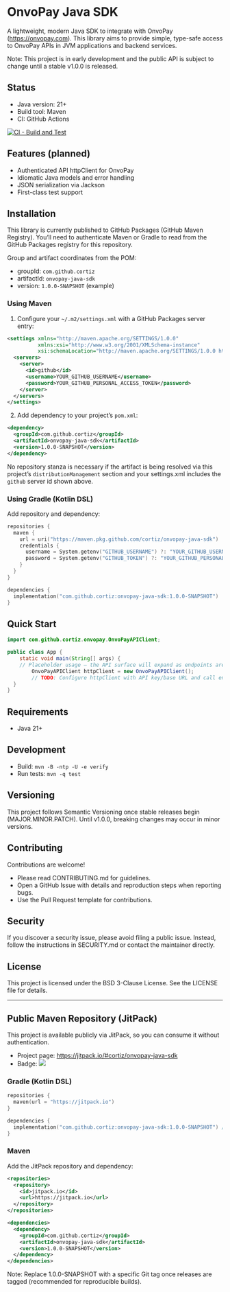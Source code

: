 # OnvoPay Java SDK

A lightweight, modern Java SDK to integrate with OnvoPay (https://onvopay.com). This library aims to provide simple, type-safe access to OnvoPay APIs in JVM applications and backend services.

Note: This project is in early development and the public API is subject to change until a stable v1.0.0 is released.

## Status
- Java version: 21+
- Build tool: Maven
- CI: GitHub Actions

[![CI - Build and Test](https://github.com/cortiz/onvopay-java-sdk/actions/workflows/ci.yml/badge.svg)](https://github.com/cortiz/onvopay-java-sdk/actions/workflows/ci.yml)

## Features (planned)

- Authenticated API httpClient for OnvoPay
- Idiomatic Java models and error handling
- JSON serialization via Jackson
- First-class test support

## Installation
This library is currently published to GitHub Packages (GitHub Maven Registry). You’ll need to authenticate Maven or Gradle to read from the GitHub Packages registry for this repository.

Group and artifact coordinates from the POM:
- groupId: `com.github.cortiz`
- artifactId: `onvopay-java-sdk`
- version: `1.0.0-SNAPSHOT` (example)

### Using Maven
1) Configure your `~/.m2/settings.xml` with a GitHub Packages server entry:

```xml
<settings xmlns="http://maven.apache.org/SETTINGS/1.0.0"
          xmlns:xsi="http://www.w3.org/2001/XMLSchema-instance"
          xsi:schemaLocation="http://maven.apache.org/SETTINGS/1.0.0 https://maven.apache.org/xsd/settings-1.0.0.xsd">
  <servers>
    <server>
      <id>github</id>
      <username>YOUR_GITHUB_USERNAME</username>
      <password>YOUR_GITHUB_PERSONAL_ACCESS_TOKEN</password>
    </server>
  </servers>
</settings>
```

2) Add dependency to your project’s `pom.xml`:

```xml
<dependency>
  <groupId>com.github.cortiz</groupId>
  <artifactId>onvopay-java-sdk</artifactId>
  <version>1.0.0-SNAPSHOT</version>
</dependency>
```

No repository stanza is necessary if the artifact is being resolved via this project’s `distributionManagement` section and your settings.xml includes the `github` server id shown above.

### Using Gradle (Kotlin DSL)
Add repository and dependency:

```kotlin
repositories {
  maven {
    url = uri("https://maven.pkg.github.com/cortiz/onvopay-java-sdk")
    credentials {
      username = System.getenv("GITHUB_USERNAME") ?: "YOUR_GITHUB_USERNAME"
      password = System.getenv("GITHUB_TOKEN") ?: "YOUR_GITHUB_PERSONAL_ACCESS_TOKEN"
    }
  }
}

dependencies {
  implementation("com.github.cortiz:onvopay-java-sdk:1.0.0-SNAPSHOT")
}
```

## Quick Start

```java
import com.github.cortiz.onvopay.OnvoPayAPIClient;

public class App {
    static void main(String[] args) {
    // Placeholder usage — the API surface will expand as endpoints are added.
        OnvoPayAPIClient httpClient = new OnvoPayAPIClient();
        // TODO: Configure httpClient with API key/base URL and call endpoints as they are implemented.
  }
}
```

## Requirements
- Java 21+

## Development
- Build: `mvn -B -ntp -U -e verify`
- Run tests: `mvn -q test`

## Versioning
This project follows Semantic Versioning once stable releases begin (MAJOR.MINOR.PATCH). Until v1.0.0, breaking changes may occur in minor versions.

## Contributing
Contributions are welcome!
- Please read CONTRIBUTING.md for guidelines.
- Open a GitHub Issue with details and reproduction steps when reporting bugs.
- Use the Pull Request template for contributions.

## Security
If you discover a security issue, please avoid filing a public issue. Instead, follow the instructions in SECURITY.md or contact the maintainer directly.

## License
This project is licensed under the BSD 3-Clause License. See the LICENSE file for details.


---

## Public Maven Repository (JitPack)
This project is available publicly via JitPack, so you can consume it without authentication.

- Project page: https://jitpack.io/#cortiz/onvopay-java-sdk
- Badge: [![](https://jitpack.io/v/cortiz/onvopay-java-sdk.svg)](https://jitpack.io/#cortiz/onvopay-java-sdk)

### Gradle (Kotlin DSL)
```kotlin
repositories {
  maven(url = "https://jitpack.io")
}

dependencies {
  implementation("com.github.cortiz:onvopay-java-sdk:1.0.0-SNAPSHOT") // or use a tagged release version
}
```

### Maven
Add the JitPack repository and dependency:
```xml
<repositories>
  <repository>
    <id>jitpack.io</id>
    <url>https://jitpack.io</url>
  </repository>
</repositories>

<dependencies>
  <dependency>
    <groupId>com.github.cortiz</groupId>
    <artifactId>onvopay-java-sdk</artifactId>
    <version>1.0.0-SNAPSHOT</version>
  </dependency>
</dependencies>
```

Note: Replace 1.0.0-SNAPSHOT with a specific Git tag once releases are tagged (recommended for reproducible builds).


